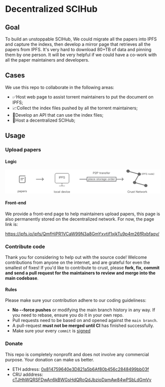 # Decentralized SCIHub

## Goal

To build an unstoppable SCIHub, We could migrate all the papers into IPFS and capture the indexs, then develop a mirror page that retrieves all the papers from IPFS. It's very hard to download 80+TB of data and pinning them by one person. It will be very helpful if we could have a co-work with all the paper maintainers and developers.

## Cases

We use this repo to collaborate in the following areas:
- :white_check_mark:Host web page to assist torrent maintainers to put the document on IPFS;
- :chart_with_upwards_trend:Collect the index files pushed by all the torrent maintainers;
- :construction:Develop an API that can use the index files;
- :construction:Host a decentralized SCIHub;

## Usage

### Upload papers

#### Logic

![pic](tools/uploader/uploader-interface/src/pic/overview.png)

#### Front-end

We provide a front-end page to help maintainers upload papers, this page is also permanently stored on the decentralized network. For now, the page link is:

https://ipfs.io/ipfs/QmfHiPR1VCaW99N3a8GmYxvtif1xjkTu9p4m26fRxbfaqv/

### Contribute code
Thank you for considering to help out with the source code! Welcome contributions from anyone on the internet, and are grateful for even the smallest of fixes!
If you'd like to contribute to crust, please **fork, fix, commit and send a pull request for the maintainers to review and merge into the main codebase**.

#### Rules
Please make sure your contribution adhere to our coding guideliness:
- **No --force pushes** or modifying the main branch history in any way. If you need to rebase, ensure you do it in your own repo.
- Pull requests need to be based on and opened against the `main branch`.
- A pull-request **must not be merged until CI** has finished successfully.
- Make sure your every `commit` is [signed](https://help.github.com/en/github/authenticating-to-github/about-commit-signature-verification)

### Donate

This repo is completely nonprofit and does not involve any commercial purpose. Your donation can make us better.

- ETH address: [0x814759640e3D821a5b6Af80b456c2848499bb03f](https://etherscan.io/address/0x814759640e3D821a5b6Af80b456c2848499bb03f)
- CRU adddress: [cTJHhWQRSFDwAn6kBWGsHdQRoQdJbzioDamAw84wPSbLdGmVv](https://crust.subscan.io/account/cTJHhWQRSFDwAn6kBWGsHdQRoQdJbzioDamAw84wPSbLdGmVv)
